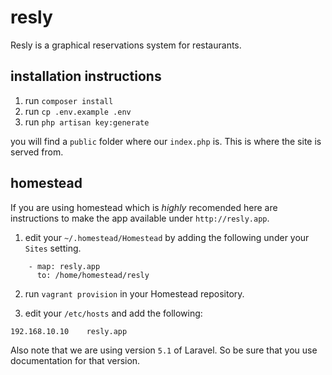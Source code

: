 # resly

Resly is a graphical reservations system for restaurants.

## installation instructions

1. run `composer install`
2. run `cp .env.example .env`
3. run `php artisan key:generate`

you will find a `public` folder where our `index.php` is.
This is where the site is served from.


## homestead

If you are using homestead which is *highly* recomended here
are instructions to make the app available under `http://resly.app`.

1. edit your `~/.homestead/Homestead` by adding the following under your `Sites` setting.
```
    - map: resly.app
      to: /home/homestead/resly
```
2. run `vagrant provision` in your Homestead repository.

3. edit your `/etc/hosts` and add the following:
```
192.168.10.10    resly.app
```

Also note that we are using version `5.1` of Laravel. So be sure that you use documentation
for that version.